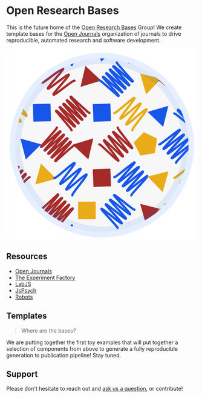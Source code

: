 # Open Research Bases

This is the future home of the [Open Research Bases](https://openbases.github.io) 
Group! We create template bases for the [Open Journals](https://www.github.com/openjournals)
organization of journals to drive reproducible, automated research and software
development.

![img/openbases-petri.png](img/openbases-petri.png)

## Resources

 - [Open Journals](https://www.github.com/openjournals)
 - [The Experiment Factory](https://expfactory.github.io)
 - [LabJS](https://labjs.readthedocs.io)
 - [JsPsych](https://www.jspsych.org/)
 - [Robots](https://github.com/expfactory/expfactory-robots)

## Templates

> Where are the bases?

We are putting together the first toy examples that will put together a selection of components from above
to generate a fully reproducible generation to publication pipeline! Stay tuned.

## Support

Please don't hesitate to reach out and 
[ask us a question](https://www.github.com/openbases/openbases.github.io/issues), 
or contribute!

